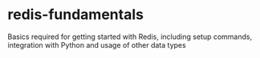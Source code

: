 # redis-fundamentals
Basics required for getting started with Redis, including setup commands, integration with Python and usage of other data types
